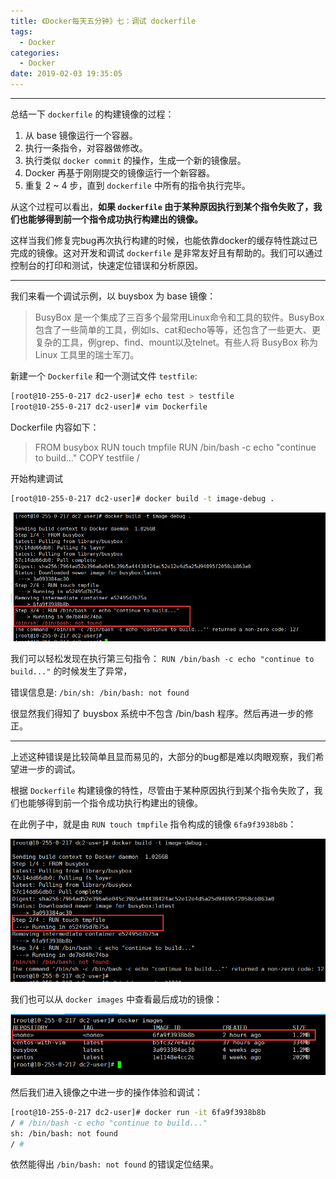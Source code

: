 ```yaml
---
title: 《Docker每天五分钟》七：调试 dockerfile
tags:
  - Docker
categories:
  - Docker
date: 2019-02-03 19:35:05
---
```


<hr>

总结一下 `dockerfile` 的构建镜像的过程：
1. 从 base 镜像运行一个容器。
2. 执行一条指令，对容器做修改。
3. 执行类似 `docker commit` 的操作，生成一个新的镜像层。
4. Docker 再基于刚刚提交的镜像运行一个新容器。
5. 重复 2 ~ 4 步，直到 `dockerfile` 中所有的指令执行完毕。

从这个过程可以看出，**如果 `dockerfile` 由于某种原因执行到某个指令失败了，我们也能够得到前一个指令成功执行构建出的镜像。**

这样当我们修复完bug再次执行构建的时候，也能依靠docker的缓存特性跳过已完成的镜像。这对开发和调试 `dockerfile` 是非常友好且有帮助的。我们可以通过控制台的打印和测试，快速定位错误和分析原因。

<!--more--> 

<hr>

我们来看一个调试示例，以 buysbox 为 base 镜像：

> BusyBox 是一个集成了三百多个最常用Linux命令和工具的软件。BusyBox 包含了一些简单的工具，例如ls、cat和echo等等，还包含了一些更大、更复杂的工具，例grep、find、mount以及telnet。有些人将 BusyBox 称为 Linux 工具里的瑞士军刀。

新建一个 `Dockerfile` 和一个测试文件 `testfile`:
```bash
[root@10-255-0-217 dc2-user]# echo test > testfile
[root@10-255-0-217 dc2-user]# vim Dockerfile
```
Dockerfile 内容如下：
> FROM busybox
> RUN touch tmpfile
> RUN /bin/bash -c echo "continue to build..."
> COPY testfile /

开始构建调试
```bash
[root@10-255-0-217 dc2-user]# docker build -t image-debug .
```
![/bin/sh: /bin/bash: not found](Docker每天五分钟7/1.png)

我们可以轻松发现在执行第三句指令： `RUN /bin/bash -c echo "continue to build..."` 的时候发生了异常，

错误信息是: `/bin/sh: /bin/bash: not found`

很显然我们得知了 buysbox 系统中不包含 /bin/bash 程序。然后再进一步的修正。

<hr>

上述这种错误是比较简单且显而易见的，大部分的bug都是难以肉眼观察，我们希望进一步的调试。

根据 `Dockerfile` 构建镜像的特性，尽管由于某种原因执行到某个指令失败了，我们也能够得到前一个指令成功执行构建出的镜像。

在此例子中，就是由 `RUN touch tmpfile` 指令构成的镜像 `6fa9f3938b8b`：

![RUN touch tmpfile](Docker每天五分钟7/2.png)

我们也可以从 `docker images` 中查看最后成功的镜像：

![docker images](Docker每天五分钟7/3.png)

然后我们进入镜像之中进一步的操作体验和调试：
```bash
[root@10-255-0-217 dc2-user]# docker run -it 6fa9f3938b8b
/ # /bin/bash -c echo "continue to build..."
sh: /bin/bash: not found
/ # 
```

依然能得出 `/bin/bash: not found` 的错误定位结果。